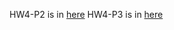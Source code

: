 HW4-P2 is in [here](connect4_public/connect4.cpp)
HW4-P3 is in [here](ada-hw4-p3/cpp/ada-hw4-p3.cpp)
